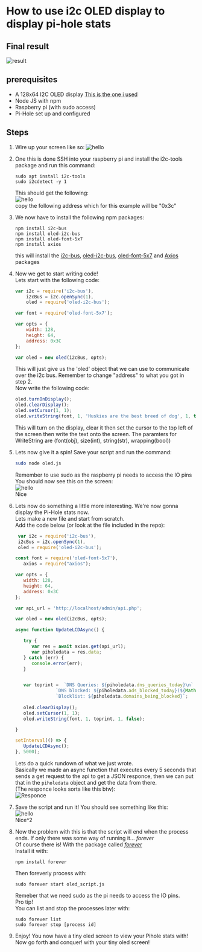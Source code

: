 # How to use i2c OLED display to display pi-hole stats

## Final result

![result](https://i.imgur.com/VOCO5P0.jpg)

## prerequisites
- A 128x64 I2C OLED display [This is the one i used](https://www.aliexpress.com/item/4001025304341.html?spm=a2g0o.search0302.0.0.4cf15445ldbinu&algo_pvid=be9211b6-6acd-45e7-ada1-71846c5b0063&algo_expid=be9211b6-6acd-45e7-ada1-71846c5b0063-0&btsid=0b0a555416118262836784031e3f49&ws_ab_test=searchweb0_0,searchweb201602_,searchweb201603_)
- Node JS with npm
- Raspberry pi (with sudo access)
- Pi-Hole set up and configured

## Steps

1. Wire up your screen like so: ![hello](https://www.raspberrypi-spy.co.uk/wp-content/uploads/2018/02/i2c_oled_128x64_raspberry_pi_wiring.png)

2. One this is done SSH into your raspberry pi and install the i2c-tools package and run this command: 
   ```
   sudo apt install i2c-tools
   sudo i2cdetect -y 1
   ```
   This should get the following:  
   ![hello](https://cdn.discordapp.com/attachments/563268281046269954/626360019494895616/unknown.png)  
   copy the following address which for this example will be "0x3c"
3. We now have to install the following npm packages:
   ```
   npm install i2c-bus
   npm install oled-i2c-bus
   npm install oled-font-5x7
   npm install axios
   ```
   this will install the [i2c-bus](https://www.npmjs.com/package/i2c-bus), [oled-i2c-bus](https://www.npmjs.com/package/oled-i2c-bus), [oled-font-5x7](https://www.npmjs.com/package/oled-font-5x7) and [Axios](https://www.npmjs.com/package/axios) packages
4. Now we get to start writing code!  
   Lets start with the following code:
   ```js
   var i2c = require('i2c-bus'),
       i2cBus = i2c.openSync(1),
       oled = require('oled-i2c-bus');

   var font = require('oled-font-5x7');

   var opts = {
       width: 128,
       height: 64,
       address: 0x3C
   };

   var oled = new oled(i2cBus, opts);
   ```
   This will just give us the 'oled' object that we can use to communicate over the i2c bus. Remember to change "address" to what you got in step 2.  
   Now write the following code:
   ```js
   oled.turnOnDisplay();
   oled.clearDisplay();
   oled.setCursor(1, 1);
   oled.writeString(font, 1, 'Huskies are the best breed of dog', 1, true);
   ```
   This will turn on the display, clear it then set the cursor to the top left of the screen then write the text onto the screen.
   The paramters for WriteString are (font(obj), size(int), string(str), wrapping(bool))
5. Lets now give it a spin! Save your script and run the command:
   ```sh
   sudo node oled.js
   ```
   Remember to use sudo as the raspberry pi needs to access the IO pins  
   You should now see this on the screen:  
   ![hello](https://cdn.discordapp.com/attachments/563268281046269954/626362596391518208/unknown.png)  
   Nice
6. Lets now do something a little more interesting. We're now gonna display the Pi-Hole stats now.  
   Lets make a new file and start from scratch. <br>
   Add the code below (or look at the file included in the repo):
   ```js
    var i2c = require('i2c-bus'),
    i2cBus = i2c.openSync(1),
    oled = require('oled-i2c-bus');

   const font = require('oled-font-5x7'),
      axios = require("axios");

   var opts = {
      width: 128,
      height: 64,
      address: 0x3C
   };

   var api_url = 'http://localhost/admin/api.php';

   var oled = new oled(i2cBus, opts);

   async function UpdateLCDAsync() {

      try {
         var res = await axios.get(api_url);
         var piholedata = res.data;
      } catch (err) {
         console.error(err);
      }


      var toprint =  `DNS Queries: ${piholedata.dns_queries_today}\n` +
                  `DNS blocked: ${piholedata.ads_blocked_today}(${Math.round(piholedata.ads_percentage_today)}%)\n` +
                  `Blocklist: ${piholedata.domains_being_blocked}`;
      
      oled.clearDisplay();
      oled.setCursor(1, 1);
      oled.writeString(font, 1, toprint, 1, false);

   }

   setInterval(() => {
      UpdateLCDAsync();
   }, 5000);
    ```
   Lets do a quick rundown of what we just wrote. <br>
   Basically we made an async function that executes every 5 seconds that sends a get request to the api to get a JSON responce, then we can put that in the `piholedata` object and get the data from there. <br>
   (The responce looks sorta like this btw): <br>
   ![Responce](https://i.imgur.com/g8izbZf.png)

7. Save the script and run it! You should see something like this:  
   ![hello](https://i.imgur.com/VOCO5P0.jpg)  
   Nice^2
8. Now the problem with this is that the script will end when the process ends. If only there was some way of running it... *forever*  
Of course there is! With the package called [*forever*](https://www.npmjs.com/package/forever)  
Install it with:  
   ```
   npm install forever
   ```
   Then foreverly process with:
   ```
   sudo forever start oled_script.js
   ```
   Remeber that we need sudo as the pi needs to access the IO pins.  
   Pro tip!  
   You can list and stop the processes later with:
   ```
   sudo forever list
   sudo forever stop [process id]
   ```
9. Enjoy! You now have a tiny oled screen to view your Pihole stats with!  
Now go forth and conquer! with your tiny oled screen!
